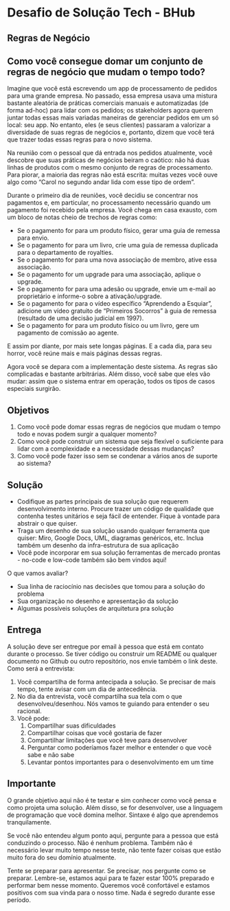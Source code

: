 # Desafio de Solução Tech - BHub

## Regras de Negócio

## Como você consegue domar um conjunto de regras de negócio que mudam o tempo todo?

Imagine que você está escrevendo um app de processamento de pedidos para uma grande
empresa. No passado, essa empresa usava uma mistura bastante aleatória de práticas
comerciais manuais e automatizadas (de forma ad-hoc) para lidar com os pedidos; os
stakeholders agora querem juntar todas essas mais variadas maneiras de gerenciar pedidos
em um só local: seu app. No entanto, eles (e seus clientes) passaram a valorizar a
diversidade de suas regras de negócios e, portanto, dizem que você terá que trazer todas
essas regras para o novo sistema.

Na reunião com o pessoal que dá entrada nos pedidos atualmente, você descobre que suas
práticas de negócios beiram o caótico: não há duas linhas de produtos com o mesmo
conjunto de regras de processamento. Para piorar, a maioria das regras não está escrita:
muitas vezes você ouve algo como “Carol no segundo andar lida com esse tipo de ordem”.

Durante o primeiro dia de reuniões, você decidiu se concentrar nos pagamentos e, em
particular, no processamento necessário quando um pagamento foi recebido pela empresa.
Você chega em casa exausto, com um bloco de notas cheio de trechos de regras como:

- Se o pagamento for para um produto físico, gerar uma guia de remessa para envio.
- Se o pagamento for para um livro, crie uma guia de remessa duplicada para o
departamento de royalties.
- Se o pagamento for para uma nova associação de membro, ative essa associação. 
- Se o pagamento for um upgrade para uma associação, aplique o upgrade. 
- Se o pagamento for para uma adesão ou upgrade, envie um e-mail ao proprietário e informe-o sobre a ativação/upgrade.
-  Se o pagamento for para o vídeo específico “Aprendendo a Esquiar”, adicione um vídeo gratuito de “Primeiros Socorros” à guia de remessa (resultado de uma decisão judicial em 1997).
- Se o pagamento for para um produto físico ou um livro, gere um pagamento de
comissão ao agente.

E assim por diante, por mais sete longas páginas. E a cada dia, para seu horror, você reúne
mais e mais páginas dessas regras.

Agora você se depara com a implementação deste sistema. As regras são complicadas e
bastante arbitrárias. Além disso, você sabe que eles vão mudar: assim que o sistema
entrar em operação, todos os tipos de casos especiais surgirão.

## Objetivos
1. Como você pode domar essas regras de negócios que mudam o tempo todo e
novas podem surgir a qualquer momento?
1. Como você pode construir um sistema que seja flexível o suficiente para lidar com a
complexidade e a necessidade dessas mudanças?
1. Como você pode fazer isso sem se condenar a vários anos de suporte ao sistema?

## Solução
- Codifique as partes principais de sua solução que requerem desenvolvimento
interno. Procure trazer um código de qualidade que contenha testes unitários e seja
fácil de entender. Fique à vontade para abstrair o que quiser.
- Traga um desenho de sua solução usando qualquer ferramenta que quiser: Miro,
Google Docs, UML, diagramas genéricos, etc. Inclua também um desenho da
infra-estrutura de sua aplicação
- Você pode incorporar em sua solução ferramentas de mercado prontas - no-code e
low-code também são bem vindos aqui!

O que vamos avaliar?
- Sua linha de raciocínio nas decisões que tomou para a solução do problema
- Sua organização no desenho e apresentação da solução
- Algumas possíveis soluções de arquitetura pra solução

## Entrega
A solução deve ser entregue por email à pessoa que está em contato durante o processo. Se tiver código ou construir um README ou qualquer documento no Github ou outro repositório, nos envie também o link deste.
Como será a entrevista:

1. Você compartilha de forma antecipada a solução. Se precisar de mais tempo, tente
avisar com um dia de antecedência.
1. No dia da entrevista, você compartilha sua tela com o que desenvolveu/desenhou.
Nós vamos te guiando para entender o seu racional.
1. Você pode:
    1. Compartilhar suas dificuldades
    1. Compartilhar coisas que você gostaria de fazer
    1. Compartilhar limitações que você teve para desenvolver
    1. Perguntar como poderíamos fazer melhor e entender o que você sabe e não sabe
    1. Levantar pontos importantes para o desenvolvimento em um time

## Importante
O grande objetivo aqui não é te testar e sim conhecer como você pensa e como projeta uma
solução. Além disso, se for desenvolver, use a linguagem de programação que você domina
melhor. Sintaxe é algo que aprendemos tranquilamente.

Se você não entendeu algum ponto aqui, pergunte para a pessoa que está conduzindo o
processo. Não é nenhum problema. Também não é necessário levar muito tempo nesse
teste, não tente fazer coisas que estão muito fora do seu domínio atualmente.

Tente se preparar para apresentar. Se precisar, nos pergunte como se preparar. Lembre-se,
estamos aqui para te fazer estar 100% preparado e performar bem nesse momento.
Queremos você confortável e estamos positivos com sua vinda para o nosso time. Nada é
segredo durante esse período.